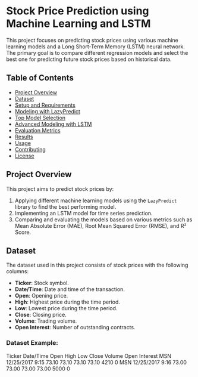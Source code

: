 # Stock Price Prediction using Machine Learning and LSTM

This project focuses on predicting stock prices using various machine learning models and a Long Short-Term Memory (LSTM) neural network. The primary goal is to compare different regression models and select the best one for predicting future stock prices based on historical data.

## Table of Contents
- [Project Overview](#project-overview)
- [Dataset](#dataset)
- [Setup and Requirements](#setup-and-requirements)
- [Modeling with LazyPredict](#modeling-with-lazypredict)
- [Top Model Selection](#top-model-selection)
- [Advanced Modeling with LSTM](#advanced-modeling-with-lstm)
- [Evaluation Metrics](#evaluation-metrics)
- [Results](#results)
- [Usage](#usage)
- [Contributing](#contributing)
- [License](#license)

## Project Overview
This project aims to predict stock prices by:
1. Applying different machine learning models using the `LazyPredict` library to find the best performing model.
2. Implementing an LSTM model for time series prediction.
3. Comparing and evaluating the models based on various metrics such as Mean Absolute Error (MAE), Root Mean Squared Error (RMSE), and R² Score.

## Dataset
The dataset used in this project consists of stock prices with the following columns:
- **Ticker**: Stock symbol.
- **Date/Time**: Date and time of the transaction.
- **Open**: Opening price.
- **High**: Highest price during the time period.
- **Low**: Lowest price during the time period.
- **Close**: Closing price.
- **Volume**: Trading volume.
- **Open Interest**: Number of outstanding contracts.

### Dataset Example:
Ticker Date/Time  Open High  Low   Close Volume Open Interest
MSN    12/25/2017 9:15 73.10 73.10 73.10 73.10  4210 0
MSN    12/25/2017 9:16 73.00 73.00 73.00 73.00  5000 0
